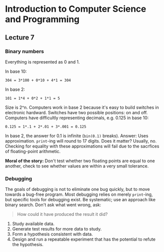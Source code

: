 # Introduction to Computer Science and Programming
## Lecture 7

### Binary numbers
Everything is represented as 0 and 1.

In base 10:

	304 = 3*100 + 0*10 + 4*1 = 304

In base 2:

	101 = 1*4 + 0*2 + 1*1 = 5
	
Size is 2^n. Computers work in base 2 because it's easy to build switches in electronic hardward. Switches have two possible positions: on and off. Computers have difficultly representing decimals, e.g. 0.125 in base 10:

	0.125 = 1*.1 + 2*.01 + 3*.001 = 0.125
	
In  base 2, the answer for 0.1 is infinite (`bin(0.1)` breaks). Answer: Uses approximation. `print`-ing will round to 17 digits. Does it matter? Usually, no. Checking for equality with these approximations will fail due to the sacrfices of floating-point arithmetic. 

**Moral of the story:** Don't test whether two floating points are equal to one another, check to see whether values are within a very small tolerance.

### Debugging
The goals of debugging is not to eliminate one bug quickly, but to move towards a bug-free program. Most debugging relies on merely `print`-ing, but specific tools for debugging exist. Be systematic; use an approach like binary search. Don't ask what went wrong, ask:

> How could it have produced the result it did?

1. Study available data.
2. Generate test results for more data to study.
3. Form a hypothesis consistent with data.
4. Design and run a repeatable experiment that has the potential to refute the hypothesis.
